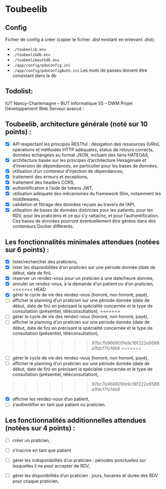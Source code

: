 # Toubeelib

## Config
Fichier de config à créer (copier le fichier .dist existant en enlevant .dist):
- `./toubeelib.env`
- `./toubeelibdb.env`
- `./toubeelibauthdb.env`
- `./app/config/pdoConfig.ini`
- `./app/config/pdoConfigAuth.ini`
Les mots de passes doivent être consistant dans la db
## Todolist:
IUT Nancy-Charlemagne – BUT Informatique
S5 – DWM
Projet Développement Web Serveur avancé :
## Toubeelib, architecture générale (noté sur 10 points) :
- [x] API respectant les principes RESTful : désigation des ressources (URIs), opérations et méthodes HTTP adéquates, status de retours corrects, données échangées au format JSON, incluant des liens HATEOAS,
- [x] architecture basée sur les principes d’architecture Hexagonale et d’inversion de dépendances, en particulier pour les bases de données,
- [x] utilisation d’un conteneur d’injection de dépendances,
- [x] traitement des erreurs et exceptions,
- [x] traitement des headers CORS,
- [x] authentification à l’aide de tokens JWT,
- [x] utilisation adéquate des mécanismes du framework Slim, notamment les middlewares,
- [x] validation et filtrage des données reçues au travers de l’API,
- [x] utilisation de bases de données distinctes pour les patients, pour les RDV, pour les praticiens et ce qui s’y rattache, et pour l’authentification. Ces bases de données pourront éventuellement être gérées dans des conteneurs Docker différents.
## Les fonctionnalités minimales attendues (notées sur 6 points) :
- [x] lister/rechercher des praticiens,
- [x] lister les disponibilités d’un praticien sur une période donnée (date de début, date de fin),
- [x] réserver un rendez-vous pour un praticien à une date/heure donnée,
- [x] annuler un rendez-vous, à la demande d’un patient ou d’un praticien,
<<<<<<< HEAD
- [X] gérer le cycle de vie des rendez-vous (honoré, non honoré, payé),
- [ ] afficher le planning d’un praticien sur une période donnée (date de début, date de fin) en
précisant la spécialité concernée et le type de consultation (présentiel, téléconsultation),
=======
- [ ] gérer le cycle de vie des rendez-vous (honoré, non honoré, payé),
- [ ] afficher le planning d’un praticien sur une période donnée (date de début, date de fin) en précisant la spécialité concernée et le type de consultation (présentiel, téléconsultation),
>>>>>>> 97bc7b966805fe9c16f222e9588a1fdcf7fcfdb8
=======
- [ ] gérer le cycle de vie des rendez-vous (honoré, non honoré, payé),
- [ ] afficher le planning d’un praticien sur une période donnée (date de début, date de fin) en précisant la spécialité concernée et le type de consultation (présentiel, téléconsultation),
>>>>>>> 97bc7b966805fe9c16f222e9588a1fdcf7fcfdb8
- [x] afficher les rendez-vous d’un patient,
- [ ] s’authentifier en tant que patient ou praticien.
## Les fonctionnalités additionnelles attendues (notées sur 4 points) :
- [ ] créer un praticien,
- [ ] s’inscrire en tant que patient
- [ ] gérer les indisponibilités d’un praticien : périodes ponctuelles sur lesquelles il ne peut accepter de RDV,
- [ ] gérer les disponibilités d’un praticien : jours, horaires et durée des RDV pour chaque praticien,

